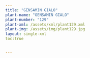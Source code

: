 ```yaml
---
title: "GENSAMIN GIALO"
plant-name: "GENSAMIN GIALO"
plant-number: "129"
plant-xml: /assets/xml/plant129.xml
plant-img: /assets/img/plant129.jpg
layout: single-xml
toc:true


---
```


